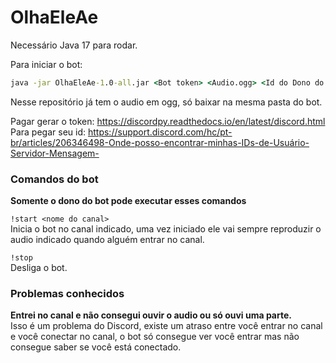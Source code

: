 # OlhaEleAe

Necessário Java 17 para rodar.

Para iniciar o bot:
```cmd
java -jar OlhaEleAe-1.0-all.jar <Bot token> <Audio.ogg> <Id do Dono do Bot>
```
Nesse repositório já tem o audio em ogg, só baixar na mesma pasta do bot. 

Pagar gerar o token: https://discordpy.readthedocs.io/en/latest/discord.html  
Para pegar seu id: https://support.discord.com/hc/pt-br/articles/206346498-Onde-posso-encontrar-minhas-IDs-de-Usuário-Servidor-Mensagem-

### Comandos do bot
**Somente o dono do bot pode executar esses comandos**

``!start <nome do canal>``  
Inicia o bot no canal indicado, uma vez iniciado ele vai sempre reproduzir o audio indicado quando alguém entrar no canal.

``!stop``  
Desliga o bot.

### Problemas conhecidos

**Entrei no canal e não consegui ouvir o audio ou só ouvi uma parte.**  
Isso é um problema do Discord, existe um atraso entre você entrar no canal e você conectar no canal, o bot só consegue ver você entrar mas não consegue saber se você está conectado.
